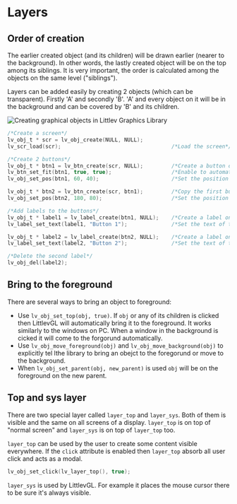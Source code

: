 
# Layers

## Order of creation

The earlier created object (and its children) will be drawn earlier (nearer to the background). In other words, the lastly created object will be on the top among its siblings. 
It is very important, the order is calculated among the objects on the same level ("siblings").

Layers can be added easily by creating 2 objects (which can be transparent). Firstly 'A' and secondly 'B'. 'A' and every object on it will be in the background and can be covered by 'B' and its children.

  
![](https://littlevgl.com/docs/par_child4.png "Creating graphical objects in Littlev Graphics Library")  

```c
/*Create a screen*/
lv_obj_t * scr = lv_obj_create(NULL, NULL);
lv_scr_load(scr);       						    /*Load the screen*/

/*Create 2 buttons*/
lv_obj_t * btn1 = lv_btn_create(scr, NULL);         /*Create a button on the screen*/
lv_btn_set_fit(btn1, true, true);                   /*Enable to automatically set the size according to the content*/
lv_obj_set_pos(btn1, 60, 40);              		    /*Set the position of the button*/

lv_obj_t * btn2 = lv_btn_create(scr, btn1);         /*Copy the first button*/
lv_obj_set_pos(btn2, 180, 80);                 	    /*Set the position of the button*/

/*Add labels to the buttons*/
lv_obj_t * label1 = lv_label_create(btn1, NULL);	/*Create a label on the first button*/
lv_label_set_text(label1, "Button 1");          	/*Set the text of the label*/

lv_obj_t * label2 = lv_label_create(btn2, NULL);  	/*Create a label on the second button*/
lv_label_set_text(label2, "Button 2");            	/*Set the text of the label*/

/*Delete the second label*/
lv_obj_del(label2);
```

## Bring to the foreground

There are several ways to bring an object to foreground:
- Use `lv_obj_set_top(obj, true)`. If `obj` or any of its children is clicked then LittlevGL will automatically bring it to the foreground. 
It works similarly to the windows on PC. When a window in the background is cicked it will come to the forgorund automatically.
- Use `lv_obj_move_foreground(obj)` and `lv_obj_move_background(obj)` to explicitly tel lthe library to bring an obejct to the foregorund or move to the background.
- When `lv_obj_set_parent(obj, new_parent)` is used `obj` will be on the foreground on the new parent.


## Top and sys layer

There are two special layer called `layer_top` and `layer_sys`. 
Both of them is visible and the same on all screens of a display. `layer_top` is on top of "normal screen" and `layer_sys` is on top of `layer_top` too.

`layer_top` can be used by the user to create some content visible everywhere. If the `click` attribute is enabled then `layer_top` absorb all user click and acts as a modal.
```c
lv_obj_set_click(lv_layer_top(), true);
``` 

`layer_sys` is used by LittlevGL. For example it places the mouse cursor there to be sure it's always visible. 

